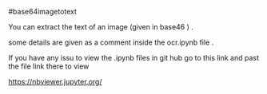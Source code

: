 #base64imagetotext 

You can extract the text of an image (given in base46 ) . 

some details are given as a comment inside the ocr.ipynb file .

If you have any issu to view the .ipynb files in git hub go to this link and past the file link there to view 

https://nbviewer.jupyter.org/
